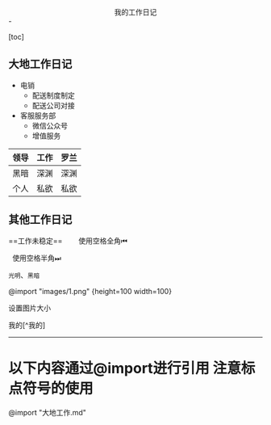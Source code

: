 <div align=center>我的工作日记</font></div>
-
<!--注释看一下上方的标记-->

[toc]

## 大地工作日记

 - 电销
   - 配送制度制定
   - 配送公司对接
 - 客服服务部
   - 微信公众号
   - 增值服务

| 领导 | 工作 | 罗兰 |
| ---- | ---- | ---- |
| 黑暗 | 深渊 | 深渊 |
| 个人 | 私欲 | 私欲 |

## 其他工作日记

==工作未稳定==
&emsp;&emsp;使用空格全角⏮


&nbsp;&nbsp;使用空格半角⏭

`光明`、`黑暗`

@import "images/1.png" {height=100 width=100}

设置图片大小

我的[^我的]

---
# 以下内容通过@import进行引用 注意标点符号的使用

@import "大地工作.md"